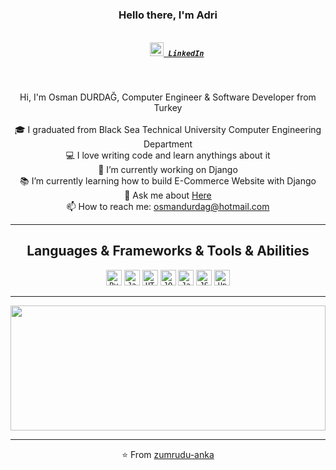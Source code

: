 <h3 align="center">Hello there, I'm Adri</h3>
<h5 align="center">
  <code>
    <a href="https://www.linkedin.com/in/adriejsilva/" title="LinkedIn"><img width="22" src="https://github.com/zumrudu-anka/zumrudu-anka/blob/master/images/linkedin.svg"> LinkedIn</a></code>

</h5>
<br>
<p align="center">
  Hi, I'm Osman DURDAĞ, Computer Engineer & Software Developer from Turkey
  <br>
  <br>
  🎓 I graduated from Black Sea Technical University Computer Engineering Department
  <br>
  💻 I love writing code and learn anythings about it
  <br>
  🔬 I’m currently working on Django
  <br>
  📚 I’m currently learning how to build E-Commerce Website with Django
  <br>
  💬 Ask me about <a href="https://github.com/zumrudu-anka/zumrudu-anka/issues" title="Issues">Here</a>
  <br>
  📫 How to reach me: <a href="mailto: osmandurdag@hotmail.com">osmandurdag@hotmail.com</a>
</p>

<hr>

<h2 align="center">Languages & Frameworks & Tools & Abilities</h2>

<p align="center">
  <code><img title="Python" height="25" src="https://github.com/zumrudu-anka/zumrudu-anka/blob/master/images/python.svg"></code>
  <code><img title="Javascript" height="25" src="https://github.com/zumrudu-anka/zumrudu-anka/blob/master/images/javascript.svg"></code>
  <code><img title="HTML5" height="25" src="https://github.com/zumrudu-anka/zumrudu-anka/blob/master/images/html5.svg"></code>
  <code><img title="JQuery" height="25" src="https://github.com/zumrudu-anka/zumrudu-anka/blob/master/images/jquery.svg"></code>
  <code><img title="Java" height="25" src="https://github.com/zumrudu-anka/zumrudu-anka/blob/master/images/java.svg"></code>
  <code><img title="JSON" height="25" src="https://github.com/zumrudu-anka/zumrudu-anka/blob/master/images/json.svg"></code>
  <code><img title="Unity" height="25" src="https://github.com/zumrudu-anka/zumrudu-anka/blob/master/images/unity.svg"></code>
</p>

<hr>

<a href="https://github.com/anuraghazra/github-readme-stats" title="Go to Source"><img width="100%" height="200" src="https://github-readme-stats.vercel.app/api?username=zumrudu-anka&show_icons=true&theme=gotham"></a>

<hr>

<p align = "center">
    ⭐️ From <a href="https://github.com/zumrudu-anka/">zumrudu-anka</a>
</p>

